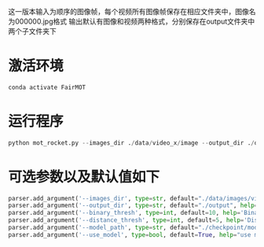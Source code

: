 这一版本输入为顺序的图像帧，每个视频所有图像帧保存在相应文件夹中，图像名为000000.jpg格式
输出默认有图像和视频两种格式，分别保存在output文件夹中两个子文件夹下


# 激活环境
```python
conda activate FairMOT
```
# 运行程序
```python
python mot_rocket.py --images_dir ./data/video_x/image --output_dir ./output --model_path ./checkpoint/model_best.pth
```



# 可选参数以及默认值如下
```python
parser.add_argument('--images_dir', type=str, default="./data/images/video21/image", help='Images folder')
parser.add_argument('--output_dir', type=str, default="./output", help='output folder')
parser.add_argument('--binary_thresh', type=int, default=10, help='Binary threshold')
parser.add_argument('--distance_thresh', type=int, default=5, help='Distance threshold')
parser.add_argument('--model_path', type=str, default="./checkpoint/model_best.pth", help='model_path')
parser.add_argument('--use_model', type=bool, default=True, help="use model flag")
```